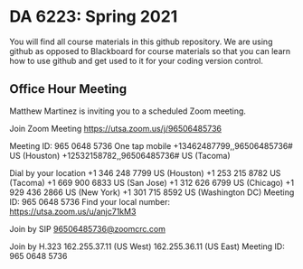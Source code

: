 # DA 6223: Spring 2021
You will find all course materials in this github repository. We are using github as opposed to Blackboard for course materials so that you can learn how to use github and get used to it for your coding version control.

## Office Hour Meeting
Matthew Martinez is inviting you to a scheduled Zoom meeting.

Join Zoom Meeting
https://utsa.zoom.us/j/96506485736

Meeting ID: 965 0648 5736
One tap mobile
+13462487799,,96506485736# US (Houston)
+12532158782,,96506485736# US (Tacoma)

Dial by your location
        +1 346 248 7799 US (Houston)
        +1 253 215 8782 US (Tacoma)
        +1 669 900 6833 US (San Jose)
        +1 312 626 6799 US (Chicago)
        +1 929 436 2866 US (New York)
        +1 301 715 8592 US (Washington DC)
Meeting ID: 965 0648 5736
Find your local number: https://utsa.zoom.us/u/anjc71kM3

Join by SIP
96506485736@zoomcrc.com

Join by H.323
162.255.37.11 (US West)
162.255.36.11 (US East)
Meeting ID: 965 0648 5736
